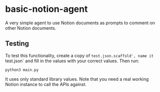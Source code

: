 # basic-notion-agent
A very simple agent to use Notion documents as prompts to comment on other Notion documents.


## Testing

To test this functionality, create a copy of
`test.json.scaffold', name it `test.json`
and fill in the values with your correct values.
Then run:

    python3 main.py

It uses only standard library values.
Note that you need a real working Notion instance to call the APIs against.


